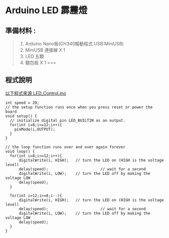 <h1>Arduino LED 霹靂燈</h1>

## 準備材料 : 
>1. Arduino Nano板(CH340驅動程式.USB:MiniUSB) 
>2. MiniUSB 連接線 X 1 
>3. LED 五顆 
>4. 麵包板 X 1 
===

## 程式說明

[以下程式來源 LED_Control.ino ]:[https://github.com/derricktsai0904/Arduino/blob/master/04%20NodeMCU/LEDControl/LEDControl.ino](https://github.com/derricktsai0904/Course/blob/main/2024.09%E6%84%9F%E6%B8%AC%E5%85%83%E4%BB%B6/Arduino%20LED%E9%9C%B9%E9%9D%82%E7%87%88/LED_Control.ino) "LED_Control.ino"
[以下程式來源 LED_Control.ino ]
``` arduino
int speed = 20;
// the setup function runs once when you press reset or power the board
void setup() {
  // initialize digital pin LED_BUILTIN as an output.
  for(int i=8;i<=12;i++){ 
    pinMode(i,OUTPUT); 
  }
}

// the loop function runs over and over again forever
void loop() {
  for(int i=8;i<=12;i++){ 
      digitalWrite(i, HIGH);   // turn the LED on (HIGH is the voltage level)
      delay(speed);                       // wait for a second
      digitalWrite(i, LOW);    // turn the LED off by making the voltage LOW
      delay(speed);   
  }

  for(int i=12;i>=8;i--){ 
      digitalWrite(i, HIGH);   // turn the LED on (HIGH is the voltage level)
      delay(speed);                       // wait for a second
      digitalWrite(i, LOW);    // turn the LED off by making the voltage LOW
      delay(speed);   
  }
}

```
